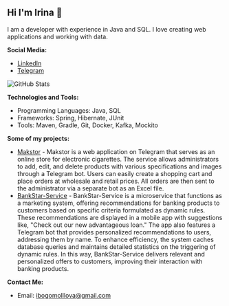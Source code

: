 ## Hi I'm Irina 👋

I am a developer with experience in Java and SQL. I love creating web applications and working with data.

**Social Media:**
- [LinkedIn](https://www.linkedin.com/in/irina-bogomolova-37200b334/)
- [Telegram](https://t.me/bogomolovaira)

![GitHub Stats](https://github-readme-stats.vercel.app/api?username=samka-bogomola-02&show_icons=true&theme=radical)

**Technologies and Tools:**
- Programming Languages: Java, SQL
- Frameworks: Spring, Hibernate, JUnit
- Tools: Maven, Gradle, Git, Docker, Kafka, Mockito

**Some of my projects:**
- [Makstor](https://github.com/samka-bogomola-02/makstoreshop) - Makstor is a web application on Telegram that serves as an online store for electronic cigarettes. The service allows administrators to add, edit, and delete products with various specifications and images through a Telegram bot. Users can easily create a shopping cart and place orders at wholesale and retail prices. All orders are then sent to the administrator via a separate bot as an Excel file.
- [BankStar-Service](https://github.com/samka-bogomola-02/BankStar-service) - BankStar-Service is a microservice that functions as a marketing system, offering recommendations for banking products to customers based on specific criteria formulated as dynamic rules. These recommendations are displayed in a mobile app with suggestions like, "Check out our new advantageous loan."
The app also features a Telegram bot that provides personalized recommendations to users, addressing them by name. To enhance efficiency, the system caches database queries and maintains detailed statistics on the triggering of dynamic rules.
In this way, BankStar-Service delivers relevant and personalized offers to customers, improving their interaction with banking products.

**Contact Me:**
- Email: ibogomolllova@gmail.com
